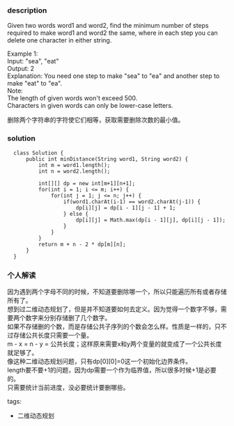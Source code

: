 ### description    
  Given two words word1 and word2, find the minimum number of steps required to make word1 and word2 the same, where in each step you can delete one character in either string.  
    
  Example 1:  
  Input: "sea", "eat"  
  Output: 2  
  Explanation: You need one step to make "sea" to "ea" and another step to make "eat" to "ea".  
  Note:  
  The length of given words won't exceed 500.  
  Characters in given words can only be lower-case letters.  
    
   删除两个字符串的字符使它们相等，获取需要删除次数的最小值。  
### solution    
```    
  class Solution {  
      public int minDistance(String word1, String word2) {  
          int m = word1.length();  
          int n = word2.length();  
    
          int[][] dp = new int[m+1][n+1];  
          for(int i = 1; i <= m; i++) {  
              for(int j = 1; j <= n; j++) {  
                  if(word1.charAt(i-1) == word2.charAt(j-1)) {  
                      dp[i][j] = dp[i - 1][j - 1] + 1;  
                  } else {  
                      dp[i][j] = Math.max(dp[i - 1][j], dp[i][j - 1]);  
                  }  
              }  
          }  
          return m + n - 2 * dp[m][n];  
      }  
  }  
```    
    
### 个人解读    
  因为遇到两个字母不同的时候，不知道要删除哪一个，所以只能遍历所有或者存储所有了。  
  想到过二维动态规划了，但是并不知道要如何去定义。因为觉得一个数字不够，需要两个数字来分别存储删了几个数字。  
  如果不存储删的个数，而是存储公共子序列的个数会怎么样。性质是一样的，只不过存储公共长度只需要一个量。  
  m - x = n - y = 公共长度；这样原来需要x和y两个变量的就变成了一个公共长度就足够了。  
  像这种二维动态规划问题，只有dp[0][0]=0这一个初始化边界条件。  
  length要不要+1的问题，因为dp需要一个作为临界值，所以很多时候+1是必要的。  
  只需要统计当前进度，没必要统计要删哪些。  
    
tags:    
  -  二维动态规划  
  
